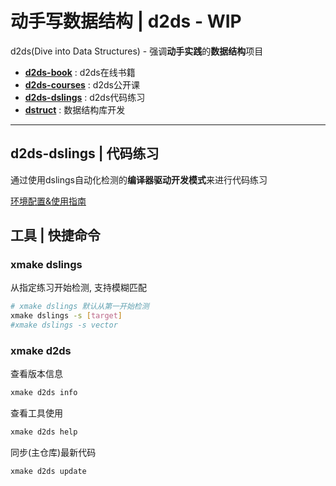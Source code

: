 # 动手写数据结构 | d2ds - WIP

d2ds(Dive into Data Structures) - 强调**动手实践**的**数据结构**项目

- [**d2ds-book**](https://sunrisepeak.github.io/d2ds) : d2ds在线书籍
- [**d2ds-courses**](https://sunrisepeak.github.io/d2ds-courses) : d2ds公开课
- [**d2ds-dslings**](dslings) : d2ds代码练习
- [**dstruct**](https://github.com/Sunrisepeak/dstruct) : 数据结构库开发

---

## d2ds-dslings | 代码练习

通过使用dslings自动化检测的**编译器驱动开发模式**来进行代码练习

[环境配置&使用指南](book/src/dslings.md)

## 工具 | 快捷命令

### xmake dslings

从指定练习开始检测, 支持模糊匹配

```bash
# xmake dslings 默认从第一开始检测
xmake dslings -s [target]
#xmake dslings -s vector
```

### xmake d2ds

查看版本信息

```bash
xmake d2ds info
```

查看工具使用

```bash
xmake d2ds help
```

同步(主仓库)最新代码

```bash
xmake d2ds update
```